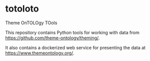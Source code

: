 # totoloto
Theme OnTOLOgy TOols

This repository contains Python tools for working with data from 
https://github.com/theme-ontology/theming/.

It also contains a dockerized web service for presenting the data at
https://www.themeontology.org/.



